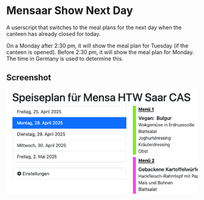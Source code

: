 # Mensaar Show Next Day

A userscript that switches to the meal plans for the next
day when the canteen has already closed for today.

On a Monday after 2:30 pm, it will show the meal plan for
Tuesday (if the canteen is opened). Before 2:30 pm, it will
show the meal plan for Monday. The time in Germany is used
to determine this.

## Screenshot

![](../images/msnd.png)
